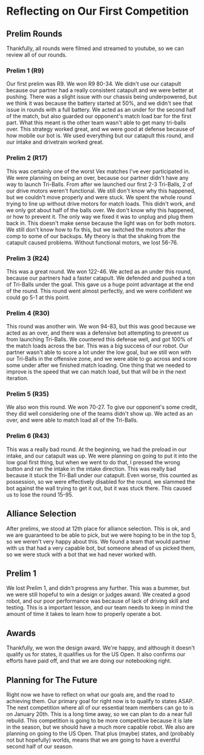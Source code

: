 # Reflecting on Our First Competition

## Prelim Rounds
Thankfully, all rounds were filmed and streamed to youtube, so we can review all of our rounds. 

### Prelim 1 (R9)
Our first prelim was R9. We won R9 80-34. We didn't use our catapult because our partner had a really consistent catapult and we were better at pushing. There was a slight issue with our chassis being underpowered, but we think it was because the battery started at 50%, and we didn't see that issue in rounds with a full battery. We acted as an under for the second half of the match, but also guarded our opponent's match load bar for the first part. What this meant is the other team wasn't able to get many tri-balls over. This strategy worked great, and we were good at defense because of how mobile our bot is. We used everything but our catapult this round, and our intake and drivetrain worked great. 

### Prelim 2 (R17)
This was certainly one of the worst Vex matches I've ever participated in. We were planning on being an over, because our partner didn't have any way to launch Tri-Balls. From after we launched our first 2-3 Tri-Balls, 2 of our drive motors weren't functional. We still don't know why this happened, but we couldn't move properly and were stuck. We spent the whole round trying to line up without drive motors for match loads. This didn't work, and we only got about half of the balls over. We don't know why this happened, or how to prevent it. The only way we fixed it was to unplug and plug them back in. This doesn't make sense because the light was on for both motors. We still don't know how to fix this, but we switched the motors after the comp to some of our backups. My theory is that the shaking from the catapult caused problems. Without functional motors, we lost 56-76. 

### Prelim 3 (R24)
This was a great round. We won 122-46. We acted as an under this round, because our partners had a faster catapult. We defended and pushed a ton of Tri-Balls under the goal. This gave us a huge point advantage at the end of the round. This round went almost perfectly, and we were confident we could go 5-1 at this point. 

### Prelim 4 (R30)
This round was another win. We won 94-83, but this was good because we acted as an over, and there was a defensive bot attempting to prevent us from launching Tri-Balls. We countered this defense well, and got 100% of the match loads across the bar. This was a big success of our robot. Our partner wasn't able to score a lot under the low goal, but we still won with our Tri-Balls in the offensive zone, and we were able to go across and score some under after we finished match loading. One thing that we needed to improve is the speed that we can match load, but that will be in the next iteration. 

### Prelim 5 (R35)
We also won this round. We won 70-27. To give our opponent's some credit, they did well considering one of the teams didn't show up. We acted as an over, and were able to match load all of the Tri-Balls. 
### Prelim 6 (R43)
This was a really bad round. At the beginning, we had the preload in our intake, and our catapult was up. We were planning on going to put it into the low goal first thing, but when we went to do that, I pressed the wrong button and ran the intake in the intake direction. This was really bad because it stuck the Tri-Ball under our catapult. Even worse, this counted as possession, so we were effectively disabled for the round, we slammed the bot against the wall trying to get it out, but it was stuck there. This caused us to lose the round 15-95. 

## Alliance Selection
After prelims, we stood at 12th place for alliance selection. This is ok, and we are guaranteed to be able to pick, but we were hoping to be in the top 5, so we weren't very happy about this. We found a team that would partner with us that had a very capable bot, but someone ahead of us picked them, so we were stuck with a bot that we had never worked with. 

## Prelim 1
We lost Prelim 1, and didn't progress any further. This was a bummer, but we were still hopeful to win a design or judges award. We created a good robot, and our poor performance was because of lack of driving skill and testing. This is a important lesson, and our team needs to keep in mind the amount of time it takes to learn how to properly operate a bot. 

## Awards
Thankfully, we won the design award. We're happy, and although it doesn't qualify us for states, it qualifies us for the US Open. It also confirms our efforts have paid off, and that we are doing our notebooking right. 

## Planning for The Future

Right now we have to reflect on what our goals are, and the road to achieving them. Our primary goal for right now is to qualify to states ASAP. The next competition where all of our essential team members can go to is on January 20th. This is a long time away, so we can plan to do a near full rebuild. This competition is going to be more competitive because it is late in the season, but we should have a much more capable robot. We also are planning on going to the US Open. That plus (maybe) states, and (probably not but hopefully) worlds, means that we are going to have a eventful second half of our season. 